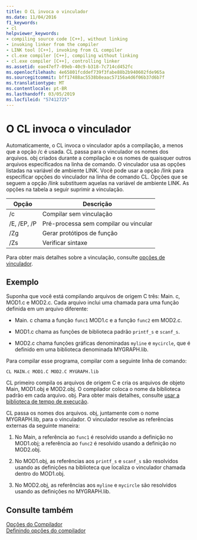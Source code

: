 ```yaml
---
title: O CL invoca o vinculador
ms.date: 11/04/2016
f1_keywords:
- cl
helpviewer_keywords:
- compiling source code [C++], without linking
- invoking linker from the compiler
- LINK tool [C++], invoking from CL compiler
- cl.exe compiler [C++], compiling without linking
- cl.exe compiler [C++], controlling linker
ms.assetid: eae47ef7-09eb-40c9-b318-7c714cd452fc
ms.openlocfilehash: 4e65801fcddef739f3fabe88b2b940602fde965a
ms.sourcegitcommit: bff17488ac5538b8eaac57156a4d6f06b37d6b7f
ms.translationtype: MT
ms.contentlocale: pt-BR
ms.lasthandoff: 03/05/2019
ms.locfileid: "57412725"
---
```

# <a name="cl-invokes-the-linker"></a>O CL invoca o vinculador

Automaticamente, o CL invoca o vinculador após a compilação, a menos que a opção /c é usada. CL passa para o vinculador os nomes dos arquivos. obj criados durante a compilação e os nomes de quaisquer outros arquivos especificados na linha de comando. O vinculador usa as opções listadas na variável de ambiente LINK. Você pode usar a opção /link para especificar opções do vinculador na linha de comando CL. Opções que se seguem a opção /link substituem aquelas na variável de ambiente LINK. As opções na tabela a seguir suprimir a vinculação.

|Opção|Descrição|
|------------|-----------------|
|/c|Compilar sem vinculação|
|/E, /EP, /P|Pré-processa sem compilar ou vincular|
|/Zg|Gerar protótipos de função|
|/Zs|Verificar sintaxe|

Para obter mais detalhes sobre a vinculação, consulte [opções de vinculador](../../build/reference/linker-options.md).

## <a name="example"></a>Exemplo

Suponha que você está compilando arquivos de origem C três: Main. c, MOD1.c e MOD2.c. Cada arquivo inclui uma chamada para uma função definida em um arquivo diferente:

- Main. c chama a função `func1` MOD1.c e a função `func2` em MOD2.c.

- MOD1.c chama as funções de biblioteca padrão `printf_s` e `scanf_s`.

- MOD2.c chama funções gráficas denominadas `myline` e `mycircle`, que é definido em uma biblioteca denominada MYGRAPH.lib.

Para compilar esse programa, compilar com a seguinte linha de comando:

```
CL MAIN.c MOD1.C MOD2.C MYGRAPH.lib
```

CL primeiro compila os arquivos de origem C e cria os arquivos de objeto Main, MOD1.obj e MOD2.obj. O compilador coloca o nome da biblioteca padrão em cada arquivo. obj. Para obter mais detalhes, consulte [usar a biblioteca de tempo de execução](../../build/reference/md-mt-ld-use-run-time-library.md).

CL passa os nomes dos arquivos. obj, juntamente com o nome MYGRAPH.lib, para o vinculador. O vinculador resolve as referências externas da seguinte maneira:

1. No Main, a referência ao `func1` é resolvido usando a definição no MOD1.obj; a referência ao `func2` é resolvido usando a definição no MOD2.obj.

1. No MOD1.obj, as referências aos `printf_s` e `scanf_s` são resolvidos usando as definições na biblioteca que localiza o vinculador chamada dentro do MOD1.obj.

1. No MOD2.obj, as referências aos `myline` e `mycircle` são resolvidos usando as definições no MYGRAPH.lib.

## <a name="see-also"></a>Consulte também

[Opções do Compilador](../../build/reference/compiler-options.md)<br/>
[Definindo opções do compilador](../../build/reference/setting-compiler-options.md)
